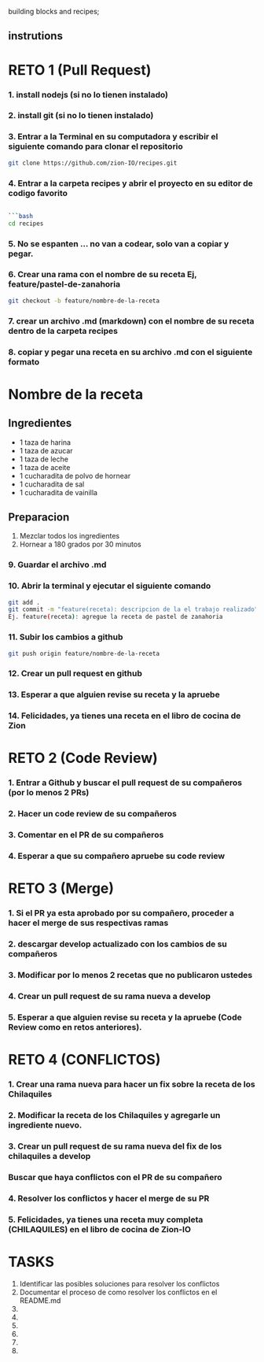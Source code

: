 
building blocks and recipes;

## instrutions

# RETO 1 (Pull Request)

### 1. install nodejs (si no lo tienen instalado)
### 2. install git (si no lo tienen instalado)
### 3. Entrar a la Terminal en su computadora y escribir el siguiente comando para clonar el repositorio

```bash
git clone https://github.com/zion-IO/recipes.git
```

### 4. Entrar a la carpeta recipes y abrir el proyecto en su editor de codigo favorito

```bash

```bash
cd recipes
```
### 5. No se espanten ... no van a codear, solo van a copiar y pegar.

### 6. Crear una rama con el nombre de su receta Ej, feature/pastel-de-zanahoria

```bash
git checkout -b feature/nombre-de-la-receta
```

### 7. crear un archivo .md (markdown) con el nombre de su receta dentro de la carpeta recipes

### 8. copiar y pegar una receta en su archivo .md con el siguiente formato

# Nombre de la receta
## Ingredientes
* 1 taza de harina
* 1 taza de azucar
* 1 taza de leche
* 1 taza de aceite
* 1 cucharadita de polvo de hornear
* 1 cucharadita de sal
* 1 cucharadita de vainilla

## Preparacion

1. Mezclar todos los ingredientes
2. Hornear a 180 grados por 30 minutos

### 9. Guardar el archivo .md
### 10. Abrir la terminal y ejecutar el siguiente comando

```bash
git add .
git commit -m "feature(receta): descripcion de la el trabajo realizado"
Ej. feature(receta): agregue la receta de pastel de zanahoria
```

### 11. Subir los cambios a github

```bash
git push origin feature/nombre-de-la-receta
```

### 12. Crear un pull request en github

### 13. Esperar a que alguien revise su receta y la apruebe

### 14. Felicidades, ya tienes una receta en el libro de cocina de Zion

# RETO 2 (Code Review)

### 1. Entrar a Github y buscar el pull request de su compañeros (por lo menos 2 PRs)
### 2. Hacer un code review de su compañeros
### 3. Comentar en el PR de su compañeros
### 4. Esperar a que su compañero apruebe su code review

# RETO 3 (Merge)

### 1. Si el PR ya esta aprobado por su compañero, proceder a hacer el merge de sus respectivas ramas

### 2. descargar develop actualizado con los cambios de su compañeros

### 3. Modificar por lo menos 2 recetas que no publicaron ustedes
### 4. Crear un pull request de su rama nueva a develop

### 5. Esperar a que alguien revise su receta y la apruebe (Code Review como en retos anteriores).

# RETO 4 (CONFLICTOS)

### 1. Crear una rama nueva para hacer un fix sobre la receta de los Chilaquiles

### 2. Modificar la receta de los Chilaquiles y agregarle un ingrediente nuevo.

### 3. Crear un pull request de su rama nueva del fix de los chilaquiles a develop

### Buscar que haya conflictos con el PR de su compañero

### 4. Resolver los conflictos y hacer el merge de su PR

### 5. Felicidades, ya tienes una receta muy completa (CHILAQUILES) en el libro de cocina de Zion-IO

# TASKS

1. Identificar las posibles soluciones para resolver los conflictos
2. Documentar el proceso de como resolver los conflictos en el README.md
1. 
1. 
1. 
1. 
1. 
1. 
